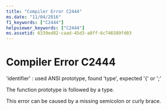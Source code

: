 ```yaml
---
title: "Compiler Error C2444"
ms.date: "11/04/2016"
f1_keywords: ["C2444"]
helpviewer_keywords: ["C2444"]
ms.assetid: 6339ed82-caad-45d3-a8ff-6c746589fd03
---
```

# Compiler Error C2444

'identifier' : used ANSI prototype, found 'type', expected '{' or ';'

The function prototype is followed by a type.

This error can be caused by a missing semicolon or curly brace.